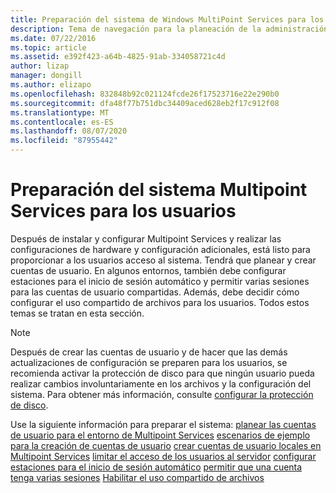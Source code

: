 ```yaml
---
title: Preparación del sistema de Windows MultiPoint Services para los usuarios
description: Tema de navegación para la planeación de la administración de usuarios en Multipoint Services
ms.date: 07/22/2016
ms.topic: article
ms.assetid: e392f423-a64b-4825-91ab-334058721c4d
author: lizap
manager: dongill
ms.author: elizapo
ms.openlocfilehash: 832848b92c021124fcde26f17523716e22e290b0
ms.sourcegitcommit: dfa48f77b751dbc34409aced628eb2f17c912f08
ms.translationtype: MT
ms.contentlocale: es-ES
ms.lasthandoff: 08/07/2020
ms.locfileid: "87955442"
---
```

# <a name="prepare-your-multipoint-services-system-for-users"></a>Preparación del sistema Multipoint Services para los usuarios
Después de instalar y configurar Multipoint Services y realizar las configuraciones de hardware y configuración adicionales, está listo para proporcionar a los usuarios acceso al sistema. Tendrá que planear y crear cuentas de usuario. En algunos entornos, también debe configurar estaciones para el inicio de sesión automático y permitir varias sesiones para las cuentas de usuario compartidas. Además, debe decidir cómo configurar el uso compartido de archivos para los usuarios. Todos estos temas se tratan en esta sección.

> [!NOTE]
> Después de crear las cuentas de usuario y de hacer que las demás actualizaciones de configuración se preparen para los usuarios, se recomienda activar la protección de disco para que ningún usuario pueda realizar cambios involuntariamente en los archivos y la configuración del sistema. Para obtener más información, consulte [configurar la protección de disco](Configure-Disk-Protection-in-MultiPoint-services.md).

Use la siguiente información para preparar el sistema: [planear las cuentas de usuario para el entorno de Multipoint Services](Plan-user-accounts-for-your-MultiPoint-services-environment.md) 
 [escenarios de ejemplo para la creación de cuentas de usuario](Example-scenarios--MultiPoint-Services-user-accounts.md) 
 [crear cuentas de usuario locales en Multipoint Services](Create-local-user-accounts.md) 
 [limitar el acceso de los usuarios al servidor](Limit-users--access-to-the-server-in-MultiPoint-services.md) 
 [configurar estaciones para el inicio de sesión automático](Configure-stations-for-automatic-logon.md) 
 [permitir que una cuenta tenga varias sesiones](Allow-one-account-to-have-multiple-sessions.md) 
 [Habilitar el uso compartido de archivos](Enable-file-sharing-in-MultiPoint-services.md)
